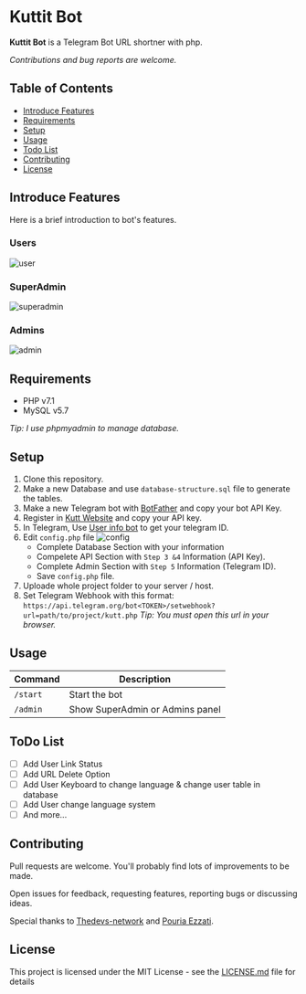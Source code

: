 # Kuttit Bot

**Kuttit Bot** is a Telegram Bot URL shortner with php.

*Contributions and bug reports are welcome.*

## Table of Contents
* [Introduce Features](#introduce-features)
* [Requirements](#requirements)
* [Setup](#setup)
* [Usage](#usage)
* [Todo List](#todo-list)
* [Contributing](#contributing)
* [License](#license)

## Introduce Features
Here is a brief introduction to bot's features.
### Users
![user](https://user-images.githubusercontent.com/30490118/59158251-77d63800-8acc-11e9-9cd3-8a8c09b2da2c.gif)
### SuperAdmin
![superadmin](https://user-images.githubusercontent.com/30490118/59158263-a8b66d00-8acc-11e9-973e-55b27b1192d7.gif)
### Admins
![admin](https://user-images.githubusercontent.com/30490118/59158287-267a7880-8acd-11e9-99c4-e5e970621e06.gif)

## Requirements
* PHP   v7.1
* MySQL v5.7

*Tip: I use phpmyadmin to manage database.*

## Setup
1. Clone this repository.
2. Make a new Database and use `database-structure.sql` file to generate the tables.
3. Make a new Telegram bot with [BotFather](https://t.me/botfather) and copy your bot API Key.
4. Register in [Kutt Website](https://kutt.it) and copy your API key.
5. In Telegram, Use [User info bot](https://t.me/userinfobot) to get your telegram ID.
6. Edit `config.php` file
![config](https://user-images.githubusercontent.com/30490118/59158303-78bb9980-8acd-11e9-8283-90e704ee046f.png)
    * Complete Database Section with your information
    * Compelete API Section with `Step 3 &4` Information (API Key).
    * Complete Admin Section with `Step 5` Information (Telegram ID).
    * Save `config.php` file.
 7. Uploade whole project folder to your server / host.
 8. Set Telegram Webhook with this format:
 `https://api.telegram.org/bot<TOKEN>/setwebhook?url=path/to/project/kutt.php`
*Tip: You must open this url in your browser.*
## Usage
| Command | Description |
| --- | --- |
| `/start` | Start the bot |
| `/admin` | Show SuperAdmin or Admins panel |

## ToDo List
- [ ] Add User Link Status
- [ ] Add URL Delete Option
- [ ] Add User Keyboard to change language & change user table in database
- [ ] Add User change language system 
- [ ] And more... 

## Contributing
Pull requests are welcome. You'll probably find lots of improvements to be made.

Open issues for feedback, requesting features, reporting bugs or discussing ideas.

Special thanks to [Thedevs-network](https://thedevs.network/) and [Pouria Ezzati](https://github.com/poeti8).
## License
This project is licensed under the MIT License - see the [LICENSE.md](LICENSE.md) file for details
